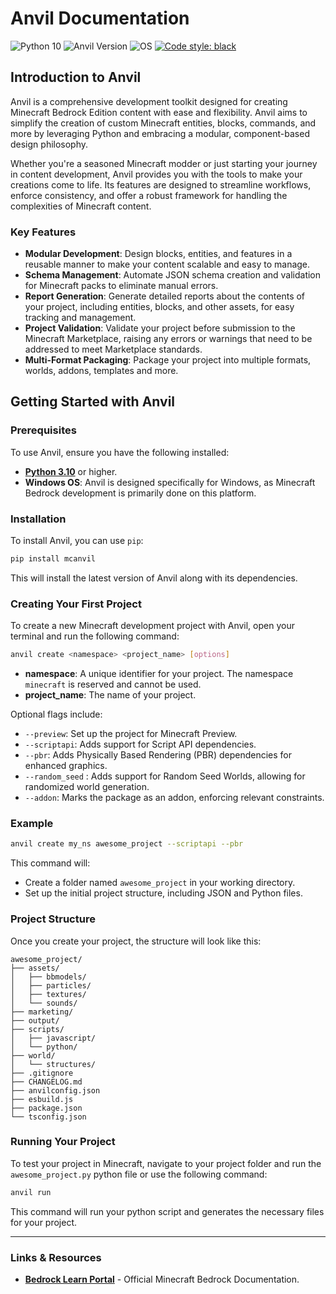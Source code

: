 # Anvil Documentation

![Python 10](https://img.shields.io/badge/python-+3.10%20%20-g.svg)
![Anvil Version](https://img.shields.io/github/v/release/StarkTMA/Anvil?label=version)
![OS](https://img.shields.io/badge/OS-Windows-blue.svg)
[![Code style: black](https://img.shields.io/badge/code%20style-black-000000.svg)](https://github.com/psf/black)

## Introduction to Anvil

Anvil is a comprehensive development toolkit designed for creating Minecraft Bedrock Edition content with ease and flexibility. Anvil aims to simplify the creation of custom Minecraft entities, blocks, commands, and more by leveraging Python and embracing a modular, component-based design philosophy.

Whether you're a seasoned Minecraft modder or just starting your journey in content development, Anvil provides you with the tools to make your creations come to life. Its features are designed to streamline workflows, enforce consistency, and offer a robust framework for handling the complexities of Minecraft content.

### Key Features

- **Modular Development**: Design blocks, entities, and features in a reusable manner to make your content scalable and easy to manage.
- **Schema Management**: Automate JSON schema creation and validation for Minecraft packs to eliminate manual errors.
- **Report Generation**: Generate detailed reports about the contents of your project, including entities, blocks, and other assets, for easy tracking and management.
- **Project Validation**: Validate your project before submission to the Minecraft Marketplace, raising any errors or warnings that need to be addressed to meet Marketplace standards.
- **Multi-Format Packaging**: Package your project into multiple formats, worlds, addons, templates and more.

## Getting Started with Anvil

### Prerequisites

To use Anvil, ensure you have the following installed:

- [**Python 3.10**](https://www.python.org/downloads/) or higher.
- **Windows OS**: Anvil is designed specifically for Windows, as Minecraft Bedrock development is primarily done on this platform.

### Installation

To install Anvil, you can use `pip`:

```bash
pip install mcanvil
```

This will install the latest version of Anvil along with its dependencies.

### Creating Your First Project

To create a new Minecraft development project with Anvil, open your terminal and run the following command:

```bash
anvil create <namespace> <project_name> [options]
```

- **namespace**: A unique identifier for your project. The namespace `minecraft` is reserved and cannot be used.
- **project_name**: The name of your project.

Optional flags include:

- `--preview`: Set up the project for Minecraft Preview.
- `--scriptapi`: Adds support for Script API dependencies.
- `--pbr`: Adds Physically Based Rendering (PBR) dependencies for enhanced graphics.
- `--random_seed` : Adds support for Random Seed Worlds, allowing for randomized world generation.
- `--addon`: Marks the package as an addon, enforcing relevant constraints.

### Example

```bash
anvil create my_ns awesome_project --scriptapi --pbr
```

This command will:

- Create a folder named `awesome_project` in your working directory.
- Set up the initial project structure, including JSON and Python files.

### Project Structure

Once you create your project, the structure will look like this:

```
awesome_project/
├── assets/
│   ├── bbmodels/
│   ├── particles/
│   ├── textures/
│   └── sounds/
├── marketing/
├── output/
├── scripts/
│   ├── javascript/
│   └── python/
├── world/
│   └── structures/
├── .gitignore
├── CHANGELOG.md
├── anvilconfig.json
├── esbuild.js
├── package.json
└── tsconfig.json
```

### Running Your Project

To test your project in Minecraft, navigate to your project folder and run the `awesome_project.py` python file or use the following command:

```bash
anvil run
```

This command will run your python script and generates the necessary files for your project.

---

### Links & Resources

- [**Bedrock Learn Portal**](https://learn.microsoft.com/en-gb/minecraft/creator/reference/) - Official Minecraft Bedrock Documentation.
